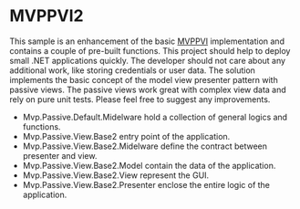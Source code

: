 # MVPPVI2
This sample is an enhancement of the basic [MVPPVI](https://github.com/padme-amidala/mvp.passive.view.base) implementation and contains a couple of pre-built functions. This project should help to deploy small .NET applications quickly. The developer should not care about any additional work, like storing credentials or user data. The solution implements the basic concept of the model view presenter pattern with passive views. The passive views work great with complex view data and rely on pure unit tests. Please feel free to suggest any improvements.

- Mvp.Passive.Default.Midelware hold a collection of general logics and functions.
- Mvp.Passive.View.Base2 entry point of the application.
- Mvp.Passive.View.Base2.Midelware define the contract between presenter and view.
- Mvp.Passive.View.Base2.Model contain the data of the application.
- Mvp.Passive.View.Base2.View represent the GUI.
- Mvp.Passive.View.Base2.Presenter enclose the entire logic of the application.
